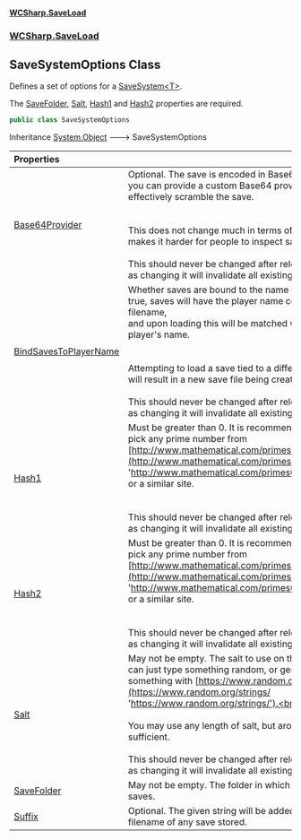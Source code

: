#### [WCSharp.SaveLoad](index.md 'index')
### [WCSharp.SaveLoad](WCSharp.SaveLoad.md 'WCSharp.SaveLoad')

## SaveSystemOptions Class

Defines a set of options for a [SaveSystem&lt;T&gt;](WCSharp.SaveLoad.SaveSystem_T_.md 'WCSharp.SaveLoad.SaveSystem<T>').  
  
The [SaveFolder](WCSharp.SaveLoad.SaveSystemOptions.SaveFolder.md 'WCSharp.SaveLoad.SaveSystemOptions.SaveFolder'), [Salt](WCSharp.SaveLoad.SaveSystemOptions.Salt.md 'WCSharp.SaveLoad.SaveSystemOptions.Salt'), [Hash1](WCSharp.SaveLoad.SaveSystemOptions.Hash1.md 'WCSharp.SaveLoad.SaveSystemOptions.Hash1') and [Hash2](WCSharp.SaveLoad.SaveSystemOptions.Hash2.md 'WCSharp.SaveLoad.SaveSystemOptions.Hash2') properties are required.

```csharp
public class SaveSystemOptions
```

Inheritance [System.Object](https://docs.microsoft.com/en-us/dotnet/api/System.Object 'System.Object') &#129106; SaveSystemOptions

| Properties | |
| :--- | :--- |
| [Base64Provider](WCSharp.SaveLoad.SaveSystemOptions.Base64Provider.md 'WCSharp.SaveLoad.SaveSystemOptions.Base64Provider') | Optional. The save is encoded in Base64, if you want, you can provide a custom Base64 provider to effectively scramble the save.<br/><br/><br/>This does not change much in terms of protection, but makes it harder for people to inspect save files.<br/><br/>This should never be changed after release of a map, as changing it will invalidate all existing save files. |
| [BindSavesToPlayerName](WCSharp.SaveLoad.SaveSystemOptions.BindSavesToPlayerName.md 'WCSharp.SaveLoad.SaveSystemOptions.BindSavesToPlayerName') | Whether saves are bound to the name of the player. If true, saves will have the player name contained in the filename,<br/>and upon loading this will be matched with the current player's name.<br/><br/><br/>Attempting to load a save tied to a different username will result in a new save file being created instead.<br/><br/>This should never be changed after release of a map, as changing it will invalidate all existing save files. |
| [Hash1](WCSharp.SaveLoad.SaveSystemOptions.Hash1.md 'WCSharp.SaveLoad.SaveSystemOptions.Hash1') | Must be greater than 0. It is recommended to simply pick any prime number from [http://www.mathematical.com/primes0to1000k.html](http://www.mathematical.com/primes0to1000k.html 'http://www.mathematical.com/primes0to1000k.html') or a similar site.<br/><br/><br/>This should never be changed after release of a map, as changing it will invalidate all existing save files. |
| [Hash2](WCSharp.SaveLoad.SaveSystemOptions.Hash2.md 'WCSharp.SaveLoad.SaveSystemOptions.Hash2') | Must be greater than 0. It is recommended to simply pick any prime number from [http://www.mathematical.com/primes0to1000k.html](http://www.mathematical.com/primes0to1000k.html 'http://www.mathematical.com/primes0to1000k.html') or a similar site.<br/><br/><br/>This should never be changed after release of a map, as changing it will invalidate all existing save files. |
| [Salt](WCSharp.SaveLoad.SaveSystemOptions.Salt.md 'WCSharp.SaveLoad.SaveSystemOptions.Salt') | May not be empty. The salt to use on the string. You can just type something random, or generate something with [https://www.random.org/strings/](https://www.random.org/strings/ 'https://www.random.org/strings/').<br/><br/><br/>You may use any length of salt, but around 16 is sufficient.<br/><br/>This should never be changed after release of a map, as changing it will invalidate all existing save files. |
| [SaveFolder](WCSharp.SaveLoad.SaveSystemOptions.SaveFolder.md 'WCSharp.SaveLoad.SaveSystemOptions.SaveFolder') | May not be empty. The folder in which to store the saves. |
| [Suffix](WCSharp.SaveLoad.SaveSystemOptions.Suffix.md 'WCSharp.SaveLoad.SaveSystemOptions.Suffix') | Optional. The given string will be added to the filename of any save stored. |
